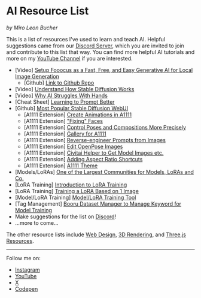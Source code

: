 # AI Resource List
_by Miro Leon Bucher_

This is a list of resources I've used to learn and teach AI. Helpful suggestions came from our [Discord Server](https://discord.gg/pxv5fzmShE), which you are invited to join and contribute to this list that way. You can find more helpful AI tutorials and more on my [YouTube Channel](https://youtube.com/@miroxleon) if you are interested.

- [Video] [Setup Fooocus as a Fast, Free, and Easy Generative AI for Local Image Generation](https://youtu.be/RuAuIBCYleY?si=lG_hoMOTtejmloOf)
  - [Github] [Link to Github Repo](https://github.com/lllyasviel/Fooocus)
- [Video] [Understand How Stable Diffusion Works](https://youtu.be/1CIpzeNxIhU?si=YjH048eRjWu6AhzH)
- [Video] [Why AI Struggles With Hands](https://www.youtube.com/watch?v=24yjRbBah3w&t=365s)
- [Cheat Sheet] [Learning to Prompt Better](https://stable-diffusion-art.com/prompt-guide/)
- [Github] [Most Popular Stable Diffusion WebUI](https://github.com/AUTOMATIC1111/stable-diffusion-webui)
  - [A1111 Extension] [Create Animations in A1111](https://github.com/guoyww/AnimateDiff)
  - [A1111 Extension] ["Fixing" Faces](https://github.com/Bing-su/adetailer)
  - [A1111 Extension] [Control Poses and Compositions More Precisely](https://github.com/Mikubill/sd-webui-controlnet)
  - [A1111 Extension] [Gallery for A1111](https://github.com/zanllp/sd-webui-infinite-image-browsing)
  - [A1111 Extension] [Reverse-engineer Prompts from Images](https://github.com/pharmapsychotic/clip-interrogator-ext)
  - [A1111 Extension] [Edit OpenPose Images](https://github.com/fkunn1326/openpose-editor)
  - [A1111 Extension] [Civitai Helper to Get Model Images etc.](https://github.com/butaixianran/Stable-Diffusion-Webui-Civitai-Helper)
  - [A1111 Extension] [Adding Aspect Ratio Shortcuts](https://github.com/alemelis/sd-webui-ar)
  - [A1111 Extension] [A1111 Theme](https://github.com/lobehub/sd-webui-lobe-theme)
- [Models/LoRAs] [One of the Largest Communities for Models, LoRAs and Co.](https://civitai.com/)
- [LoRA Training] [Introduction to LoRA Training](https://youtu.be/j-So4VYTL98?si=Bje_gunyHy551e2Q)
- [LoRA Training] [Training a LoRA Based on 1 Image](https://youtu.be/SSbrpAsnK3U?si=QXIHjLMYRAWu9lHI)
- [Model/LoRA Training] [Model/LoRA Training Tool](https://github.com/bmaltais/kohya_ss)
- [Tag Management] [Booru Dataset Manager to Manage Keyword for Model Training](https://github.com/starik222/BooruDatasetTagManager)
- Make suggestions for the list on [Discord](https://discord.gg/pxv5fzmShE)!
- ...more to come...

The other resource lists include [Web Design](https://miroleon.github.io/webdesign-resources/), [3D Rendering](), and [Three.js Resources](https://miroleon.github.io/threejs-resources/).

---

Follow me on:
- [Instagram](https://instagram.com/miroxleon)
- [YouTube](https://youtube.com/@miroxleon)
- [X](https://x.com/miroxleon)
- [Codepen](https://codepen.io/miroleon)